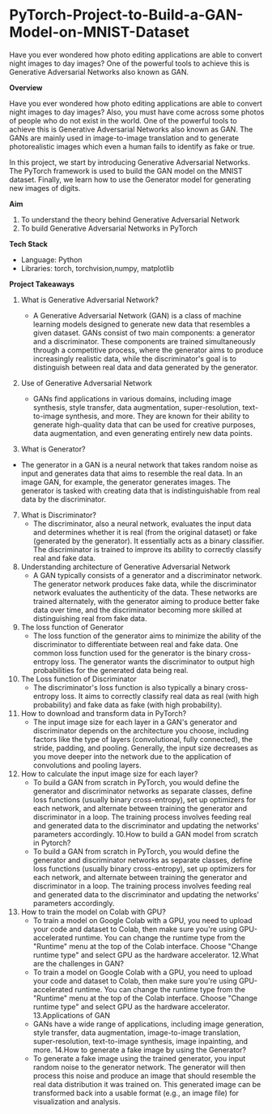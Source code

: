 # PyTorch-Project-to-Build-a-GAN-Model-on-MNIST-Dataset
Have you ever wondered how photo editing applications are able to convert night images to day images? One of the powerful tools to achieve this is Generative Adversarial Networks also known as GAN. 

**Overview**


Have you ever wondered how photo editing applications are able to convert night images to day images? Also, you must have come across some photos of people who do not exist in the world. One of the powerful tools to achieve this is Generative Adversarial Networks also known as GAN. The GANs are mainly used in image-to-image translation and to generate photorealistic images which even a human fails to identify as fake or true.

In this project, we start by introducing Generative Adversarial Networks. The PyTorch framework is used to build the GAN model on the MNIST dataset. Finally, we learn how to use the Generator model for generating new images of digits.


**Aim**
1. To understand the theory behind Generative Adversarial Network
2. To build Generative Adversarial Networks in PyTorch


**Tech Stack**
* Language: Python
* Libraries: torch, torchvision,numpy, matplotlib



**Project Takeaways**

1. What is Generative Adversarial Network?

   * A Generative Adversarial Network (GAN) is a class of machine learning models designed to generate new data that resembles a given dataset. GANs consist of two main components: a generator and a discriminator. These components are trained simultaneously through a competitive process, where the generator aims to produce increasingly realistic data, while the discriminator's goal is to distinguish between real data and data generated by the generator.
3. Use of Generative Adversarial Network

   * GANs find applications in various domains, including image synthesis, style transfer, data augmentation, super-resolution, text-to-image synthesis, and more. They are known for their ability to generate high-quality data that can be used for creative purposes, data augmentation, and even generating entirely new data points.
5. What is Generator?
 * The generator in a GAN is a neural network that takes random noise as input and generates data that aims to resemble the real data. In an image GAN, for example, the generator generates images. The generator is tasked with creating data that is indistinguishable from real data by the discriminator.
7. What is Discriminator?
    * The discriminator, also a neural network, evaluates the input data and determines whether it is real (from the original dataset) or fake (generated by the generator). It essentially acts as a binary classifier. The discriminator is trained to improve its ability to correctly classify real and fake data.
9. Understanding architecture of Generative Adversarial Network
    * A GAN typically consists of a generator and a discriminator network. The generator network produces fake data, while the discriminator network evaluates the authenticity of the data. These networks are trained alternately, with the generator aiming to produce better fake data over time, and the discriminator becoming more skilled at distinguishing real from fake data.
11. The loss function of Generator
    * The loss function of the generator aims to minimize the ability of the discriminator to differentiate between real and fake data. One common loss function used for the generator is the binary cross-entropy loss. The generator wants the discriminator to output high probabilities for the generated data being real.
13. The Loss function of Discriminator
    * The discriminator's loss function is also typically a binary cross-entropy loss. It aims to correctly classify real data as real (with high probability) and fake data as fake (with high probability).
15. How to download and transform data in PyTorch?
    * The input image size for each layer in a GAN's generator and discriminator depends on the architecture you choose, including factors like the type of layers (convolutional, fully connected), the stride, padding, and pooling. Generally, the input size decreases as you move deeper into the network due to the application of convolutions and pooling layers.
17. How to calculate the input image size for each layer?
    * To build a GAN from scratch in PyTorch, you would define the generator and discriminator networks as separate classes, define loss functions (usually binary cross-entropy), set up optimizers for each network, and alternate between training the generator and discriminator in a loop. The training process involves feeding real and generated data to the discriminator and updating the networks' parameters accordingly.
10.How to build a GAN model from scratch in Pytorch?
    * To build a GAN from scratch in PyTorch, you would define the generator and discriminator networks as separate classes, define loss functions (usually binary cross-entropy), set up optimizers for each network, and alternate between training the generator and discriminator in a loop. The training process involves feeding real and generated data to the discriminator and updating the networks' parameters accordingly.
19. How to train the model on Colab with GPU?
    * To train a model on Google Colab with a GPU, you need to upload your code and dataset to Colab, then make sure you're using GPU-accelerated runtime. You can change the runtime type from the "Runtime" menu at the top of the Colab interface. Choose "Change runtime type" and select GPU as the hardware accelerator.
12.What are the challenges in GAN?
    * To train a model on Google Colab with a GPU, you need to upload your code and dataset to Colab, then make sure you're using GPU-accelerated runtime. You can change the runtime type from the "Runtime" menu at the top of the Colab interface. Choose "Change runtime type" and select GPU as the hardware accelerator.
13.Applications of GAN
    * GANs have a wide range of applications, including image generation, style transfer, data augmentation, image-to-image translation, super-resolution, text-to-image synthesis, image inpainting, and more.
14.How to generate a fake image by using the Generator?
    * To generate a fake image using the trained generator, you input random noise to the generator network. The generator will then process this noise and produce an image that should resemble the real data distribution it was trained on. This generated image can be transformed back into a usable format (e.g., an image file) for visualization and analysis.
